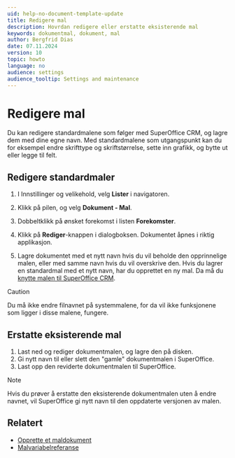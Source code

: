 ```yaml
---
uid: help-no-document-template-update
title: Redigere mal
description: Hovrdan redigere eller erstatte eksisterende mal
keywords: dokumentmal, dokument, mal
author: Bergfrid Dias
date: 07.11.2024
version: 10
topic: howto
language: no
audience: settings
audience_tooltip: Settings and maintenance
---
```


# Redigere mal

Du kan redigere standardmalene som følger med SuperOffice CRM, og lagre dem med dine egne navn. Med standardmalene som utgangspunkt kan du for eksempel endre skrifttype og skriftstørrelse, sette inn grafikk, og bytte ut eller legge til felt.

## Redigere standardmaler

1. I Innstillinger og velikehold, velg **Lister**  i navigatoren.

2. Klikk på pilen, og velg **Dokument - Mal**.

3. Dobbeltklikk på ønsket forekomst i listen **Forekomster**.

4. Klikk på **Rediger**-knappen i dialogboksen. Dokumentet åpnes i riktig applikasjon.

5. Lagre dokumentet med et nytt navn hvis du vil beholde den opprinnelige malen, eller med samme navn hvis du vil overskrive den.
    Hvis du lagrer en standardmal med et nytt navn, har du opprettet en ny mal. Da må du [knytte malen til SuperOffice CRM][1].

> [!CAUTION]
> Du må ikke endre filnavnet på systemmalene, for da vil ikke funksjonene som ligger i disse malene, fungere.

## Erstatte eksisterende mal

1. Last ned og rediger dokumentmalen, og lagre den på disken.
2. Gi nytt navn til eller slett den "gamle" dokumentmalen i SuperOffice.
3. Last opp den reviderte dokumentmalen til SuperOffice.

> [!NOTE]
> Hvis du prøver å erstatte den eksisterende dokumentmalen uten å endre navnet, vil SuperOffice gi nytt navn til den oppdaterte versjonen av malen.

## Relatert

* [Opprette et maldokument][2]
* [Malvariabelreferanse][3]

<!-- Referenced links -->
[1]: link-template.md
[2]: ../learn/create.md
[3]: ../../../../en/document/templates/variables/index.md

<!-- Referenced images -->
